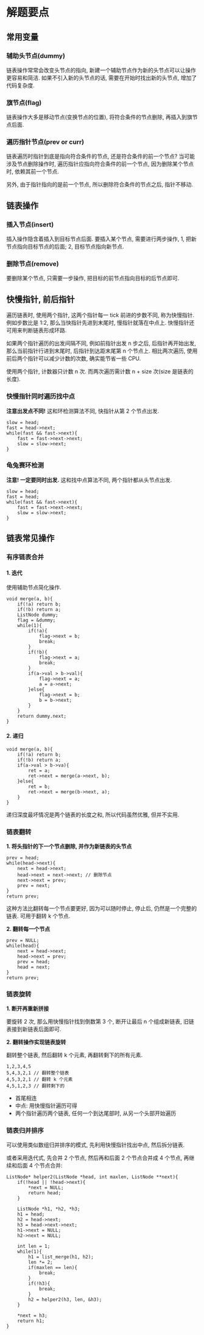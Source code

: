 # 解题要点

## 常用变量

### 辅助头节点(dummy)

链表操作常常会改变头节点的指向, 新建一个辅助节点作为新的头节点可以让操作更容易和简洁. 如果不引入新的头节点的话, 需要在开始时找出新的头节点, 增加了代码复杂度.

### 旗节点(flag)

链表操作大多是移动节点(变换节点的位置), 将符合条件的节点删除, 再插入到旗节点后面.

### 遍历指针节点(prev or curr)

链表遍历时指针到底是指向符合条件的节点, 还是符合条件的前一个节点? 当可能涉及节点删除操作时, 遍历指针应指向符合条件的前一个节点, 因为删除某个节点时, 依赖其前一个节点.

另外, 由于指针指向的是前一个节点, 所以删除符合条件的节点之后, 指针不移动.

## 链表操作

### 插入节点(insert)

插入操作隐含着插入到目标节点后面. 要插入某个节点, 需要进行两步操作, 1, 把新节点指向目标节点的后面; 2, 目标节点指向新节点.

### 删除节点(remove)

要删除某个节点, 只需要一步操作, 把目标的前节点指向目标的后节点即可.

## 快慢指针, 前后指针

遍历链表时, 使用两个指针, 这两个指针每一 tick 前进的步数不同, 称为快慢指针. 例如步数比是 1:2, 那么当快指针先进到末尾时, 慢指针就落在中点上. 快慢指针还可用来判断链表形成环路.

如果两个指针遍历的出发间隔不同, 例如前指针出发 n 步之后, 后指针再开始出发, 那么当前指针行进到末尾时, 后指针到达距末尾第 n 个节点上. 相比两次遍历, 使用前后两个指针可以减少计数的次数, 确实能节省一些 CPU.

使用两个指针, 计数器只计数 n 次. 而两次遍历需计数 n + size 次(size 是链表的长度).

### 快慢指针同时遍历找中点

**注意出发点不同!** 这和环检测算法不同, 快指针从第 2 个节点出发.

	slow = head;
	fast = head->next;
	while(fast && fast->next){
		fast = fast->next->next;
		slow = slow->next;
	}

### 龟兔赛环检测

**注意! 一定要同时出发.** 这和找中点算法不同, 两个指针都从头节点出发.

	slow = head;
	fast = head;
	while(fast && fast->next){
		fast = fast->next->next;
		slow = slow->next;
	}

## 链表常见操作

### 有序链表合并

#### 1. 迭代

使用辅助节点简化操作.

	void merge(a, b){
		if(!a) return b;
		if(!b) return a;
		ListNode dummy;
		flag = &dummy;
		while(1){
			if(!a){
				flag->next = b;
				break;
			}
			if(!b){
				flag->next = a;
				break;
			}
			if(a->val > b->val){
				flag->next = a;
				a = a->next;
			}else{
				flag->next = b;
				b = b->next;
			}
		}
		return dummy.next;
	}

#### 2. 递归

	void merge(a, b){
		if(!a) return b;
		if(!b) return a;
		if(a->val > b->va){
			ret = a;
			ret->next = merge(a->next, b);
		}else{
			ret = b;
			ret->next = merge(b->next, a);
		}
	}

递归深度最坏情况是两个链表的长度之和, 所以代码虽然优雅, 但并不实用.

### 链表翻转

**1. 将头指针的下一个节点删除, 并作为新链表的头节点**

	prev = head;
	while(head->next){
		next = head->next;
		head->next = next->next; // 删除节点
		next->next = prev;
		prev = next;
	}
	return prev;

这种方法比翻转每一个节点要更好, 因为可以随时停止, 停止后, 仍然是一个完整的链表. 可用于翻转 k 个节点.

**2. 翻转每一个节点**

	prev = NULL;
	while(head){
		next = head->next;
		head->next = prev;
		prev = head;
		head = next;
	}
	return prev;

### 链表旋转

**1. 断开再重新拼接**

要旋转 2 次, 那么用快慢指针找到倒数第 3 个, 断开让最后 n 个组成新链表, 旧链表接到新链表后面即可.

**2. 翻转操作实现链表旋转**

翻转整个链表, 然后翻转 k 个元素, 再翻转剩下的所有元素.

	1,2,3,4,5
	5,4,3,2,1 // 翻转整个链表
	4,5,3,2,1 // 翻转 k 个元素
	4,5,1,2,3 // 翻转剩下的


* 首尾相连
* 中点: 用快慢指针遍历可得
* 两个指针遍历两个链表, 任何一个到达尾部时, 从另一个头部开始遍历

### 链表归并排序

可以使用类似数组归并排序的模式, 先利用快慢指针找出中点, 然后拆分链表.

或者采用迭代式, 先合并 2 个节点, 然后再和后面 2 个节点合并成 4 个节点, 再继续和后面 4 个节点合并:

	ListNode* helper2(ListNode *head, int maxlen, ListNode **next){
		if(!head || !head->next){
			*next = NULL;
			return head;
		}
	
		ListNode *h1, *h2, *h3;
		h1 = head;
		h2 = head->next;
		h3 = head->next->next;
		h1->next = NULL;
		h2->next = NULL;
	
		int len = 1;
		while(1){
			h1 = list_merge(h1, h2);
			len *= 2;
			if(maxlen == len){
				break;
			}
			if(!h3){
				break;
			}
			h2 = helper2(h3, len, &h3);
		}
		
		*next = h3;
		return h1;
	}
